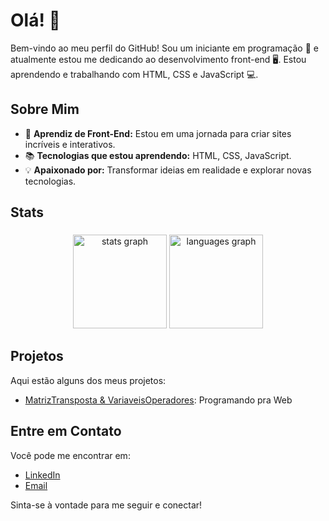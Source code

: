 # Olá! 👋

Bem-vindo ao meu perfil do GitHub! Sou um iniciante em programação 🚀 e atualmente estou me dedicando ao desenvolvimento front-end 🖥️. Estou aprendendo e trabalhando com HTML, CSS e JavaScript 💻.

## Sobre Mim

- 🌟 **Aprendiz de Front-End:** Estou em uma jornada para criar sites incríveis e interativos.
- 📚 **Tecnologias que estou aprendendo:** HTML, CSS, JavaScript.
- 💡 **Apaixonado por:** Transformar ideias em realidade e explorar novas tecnologias.

<h2 align="left">Stats</h2>

###

<div align="center">
  <img src="https://github-readme-stats.vercel.app/api?username=diegombrito04&hide_title=false&hide_rank=false&show_icons=true&include_all_commits=true&count_private=true&disable_animations=false&theme=merko&locale=en&hide_border=false&order=1" height="150" alt="stats graph"  />
  <img src="https://github-readme-stats.vercel.app/api/top-langs?username=diegombrito04&locale=en&hide_title=false&layout=compact&card_width=320&langs_count=6&theme=merko&hide_border=false&order=2" height="150" alt="languages graph"  />
</div>

###

## Projetos

Aqui estão alguns dos meus projetos:

- [MatrizTransposta & VariaveisOperadores](https://github.com/diegombrito04/Programa-aoWebFaculdade): Programando pra Web

## Entre em Contato

Você pode me encontrar em:

- [LinkedIn](https://www.linkedin.com/in/diego-mazurok-brito-aa4593294/)
- [Email](https://mail.google.com/mail/u/0/#inbox?compose=DmwnWrRrkzNSBPphSRxZRGGkdmMSccVHZKQMTnzLRvtqhPsvZsFzRLqrMHFXHgCCqWVxlWRfSPjQ)

Sinta-se à vontade para me seguir e conectar!
